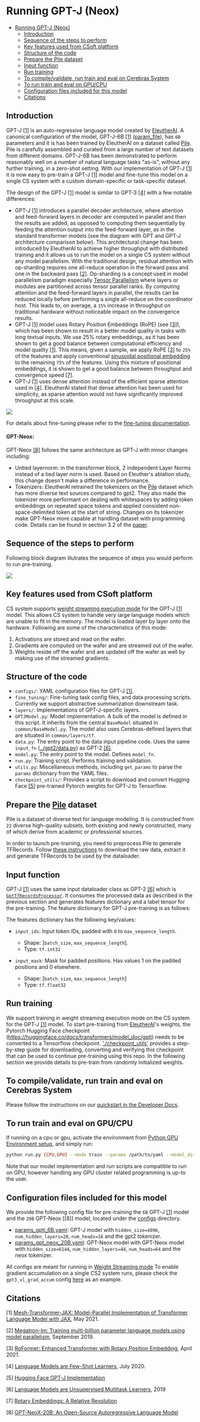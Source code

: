 # Running GPT-J (Neox)

- [Running GPT-J (Neox)](#running-gpt-j)
  - [Introduction](#introduction)
  - [Sequence of the steps to perform](#sequence-of-the-steps-to-perform)
  - [Key features used from CSoft platform](#key-features-used-from-csoft-platform)
  - [Structure of the code](#structure-of-the-code)
  - [Prepare the Pile dataset](#prepare-the-pile-dataset)
  - [Input function](#input-function)
  - [Run training](#run-training)
  - [To compile/validate, run train and eval on Cerebras System](#to-compilevalidate-run-train-and-eval-on-cerebras-system)
  - [To run train and eval on GPU/CPU](#to-run-train-and-eval-on-gpucpu)
  - [Configuration files included for this model](#configuration-files-included-for-this-model)
  - [Citations](#citations)
 
## Introduction

GPT-J [[1]](https://github.com/kingoflolz/mesh-transformer-jax) is an auto-regressive language model created by [EleutherAI](https://www.eleuther.ai/). A canonical configuration of the model, 
GPT-J-6B [[1]](https://github.com/kingoflolz/mesh-transformer-jax) ([param_file](configs/params_gptj.yaml)), has `6B` parameters and it is has been trained by EleutherAI on a dataset called [Pile](https://arxiv.org/abs/2101.00027). Pile is
carefully assembled and curated from a large number of text datasets from different domains. 
GPT-J-6B has been demonstrated to perform reasonably well on a number of natural language tasks "as-is", 
without any further training, in a zero-shot setting. With our implementation of GPT-J [[1]](https://github.com/kingoflolz/mesh-transformer-jax)
it is now easy to pre-train a GPT-J [[1]](https://github.com/kingoflolz/mesh-transformer-jax) model and fine-tune this model on a single CS system
with a custom domain-specific or task-specific dataset.
      
The design of the GPT-J [[1]](https://github.com/kingoflolz/mesh-transformer-jax) model is similar to GPT-3 [[4]](https://arxiv.org/abs/2005.14165) with a few notable differences:
* GPT-J [[1]](https://github.com/kingoflolz/mesh-transformer-jax) introduces a parallel decoder architecture, where attention and feed-forward layers in decoder are 
computed in parallel and then the results are added, as opposed to computing them  sequentially 
by feeding the attention output into the feed-forward layer, as in the standard transformer models (see the diagram with GPT and GPT-J architecture comparison below). This architectural 
change has been introduced by EleutherAI to achieve higher throughput with distributed training and it allows us to run the model on a single CS system without any model parallelism.
With the traditional design, residual attention with op-sharding requires one all-reduce operation in the forward pass and one in the backward pass [[2]](https://arxiv.org/abs/1909.08053). Op-sharding is a concept used in model parallelism paradigm especially [Tensor Parallelism](https://docs.aws.amazon.com/sagemaker/latest/dg/model-parallel-extended-features-pytorch-tensor-parallelism-how-it-works.html) where layers or modules are partitioned across tensor parallel ranks. 
By computing attention and the feed-forward layers in parallel, the results can be reduced locally before performing a single all-reduce on the coordinator host.
This leads to, on average, a `15%` increase in throughput on traditional hardware without noticeable impact on the convergence results.
* GPT-J [[1]](https://github.com/kingoflolz/mesh-transformer-jax) model uses Rotary Position Embeddings (RoPE) (see [[3]](https://arxiv.org/abs/2104.09864)), which has been shown to result in a better model quality 
in tasks with long textual inputs. We use 25% rotary embeddings, as it has been shown to get a good balance between 
computational efficiency and model quality [[1]](https://github.com/kingoflolz/mesh-transformer-jax). This means, given a sample,  we apply RoPE [[3]](https://arxiv.org/abs/2104.09864) to `25%` of the features and apply conventional [sinusoidal positional embedding](#https://openreview.net/pdf?id=onxoVA9FxMw) to the remaining `75%` of the features. Using this mixture of positional embeddings, it is shown to get a good balance between throughput and convergence speed [[7]](https://blog.eleuther.ai/rotary-embeddings/).
* GPT-J [[1]](https://github.com/kingoflolz/mesh-transformer-jax) uses dense attention instead of the efficient sparse attention used in [[4]](https://arxiv.org/abs/2005.14165). EleutherAI stated that dense attention has been used 
for simplicity, as sparse attention would not have significantly improved throughput at this scale. 

![](./images/GPT-vs-GPT-J.png)

For details about fine-tuning please refer to the [fine-tuning documentation](fine_tuning/abstractive_summarization/).

#### GPT-Neox:
GPT-Neox [[8]](https://github.com/EleutherAI/gpt-neox) follows the same architecture as GPT-J with minor changes including:
* Untied layernorm: in the transformer block, 2 independent Layer Norms instead of a tied layer norm is used. Based on Eleuther's ablation study, this change doesn't make a difference in performance.
* Tokenizers: EleutherAI retrained the tokenizers on the [Pile](https://arxiv.org/abs/2101.00027) dataset which has more diverse text sources compared to gpt2. They also made the tokenizer more performant on dealing with whitespaces 
by adding token embeddings on repeated space tokens and applied consistent non-space-delimited token at the start of string. Changes on its tokenizer make GPT-Neox more capable at handling dataset with programming code. Details can be found in section 3.2 of the [paper](https://arxiv.org/pdf/2204.06745.pdf).

## Sequence of the steps to perform
Following block diagram illutrates the sequence of steps you would perform to run pre-training.

![](./images/Workflow-gptj.png)

## Key features used from CSoft platform
CS system supports [weight streaming execution mode](#weight-streaming-execution-mode) for the GPT-J [[1]](https://github.com/kingoflolz/mesh-transformer-jax) model. This allows CS system to handle very large language models which are unable to fit in the memory. The model is loaded layer by layer onto the hardware. Following are some of the characteristics of this mode:
1. Activations are stored and read on the wafer.
2. Gradients are computed on the wafer and are streamed out of the wafer.
3. Weights reside off the wafer and are updated off the wafer as well by making use of the streamed gradients.


## Structure of the code
* `configs/`: YAML configuration files for GPT-J [[1]](https://github.com/kingoflolz/mesh-transformer-jax).
* `fine_tuning/`: Fine-tuning task config files, and data processing scripts. Currently we support abstractive summarization downstream task.
* `layers/`: Implementations of GPT-J-specific layers.
* `GPTJModel.py`: Model implementation. A bulk of the model is defined in this script. It inherits from the central `BaseModel` situated in `common/BaseModel.py`. The model also uses Cerebras-defined layers that are situated in `common/layers/tf`.
* `data.py`: The entry point to the data input pipeline code. Uses the same `input_fn` ([../gpt2/data.py](../gpt2/data.py)) as GPT-2 [[6]](https://d4mucfpksywv.cloudfront.net/better-language-models/language_models_are_unsupervised_multitask_learners.pdf).
* `model.py`: The entry point to the model. Defines `model_fn`.
* `run.py`: Training script. Performs training and validation.
* `utils.py`: Miscellaneous methods, including `get_params` to parse the `params` dictionary from the YAML files.
* `checkpoint_utils/`: Provides a script to download and convert Hugging Face [[5]](https://huggingface.co/docs/transformers/model_doc/gptj) pre-trained Pytorch weights for GPT-J to Tensorflow.

## Prepare the [Pile](https://arxiv.org/abs/2101.00027) dataset
Pile is a dataset of diverse text for language modeling. It is constructed from `22` diverse high-quality subsets, both existing and newly constructed, many of which derive from academic or professional sources.

In order to launch pre-training, you need to preprocess Pile to generate TFRecords. Follow [these instructions](../../data_processing/scripts/pile)  to download the raw data, extract it and generate TFRecords to be used by the dataloader. 

## Input function
GPT-J [[1]](https://github.com/kingoflolz/mesh-transformer-jax) uses the same input dataloader class as GPT-2 [[6]](https://d4mucfpksywv.cloudfront.net/better-language-models/language_models_are_unsupervised_multitask_learners.pdf) which is [`GptTfRecordsProcessor`](../gpt2/input/GptTfRecordsProcessor.py). It consumes the processed data as described in the previous section and generates features dictionary and a label tensor for the pre-training. The feature dictionary for GPT-J pre-training is as follows:

The features dictionary has the following key/values:

- `input_ids`: Input token IDs, padded with `0` to `max_sequence_length`.
  - Shape: [`batch_size`, `max_sequence_length`].
  - Type:   `tf.int32`

- `input_mask`: Mask for padded positions. Has values 1 on the padded positions and 0 elsewhere.
  - Shape: [`batch_size`, `max_sequence_length`]
  - Type:  `tf.float32`

## Run training

We support training in weight streaming execution mode on the CS system for the GPT-J [[1]](https://github.com/kingoflolz/mesh-transformer-jax) model.
To start pre-training from [EleutherAI](https://www.eleuther.ai/)'s weights, the Pytorch Hugging Face checkpoint (https://huggingface.co/docs/transformers/model_doc/gptj) needs to be converted to a Tensorflow checkpoint. ['./checkpoint_utils'](./checkpoint_utils/) provides a step-by-step guide for downloading, converting and verifying this checkpoint that can be used to continue pre-training using this repo. In the following section we provide details to pre-train from randomly initialized weights.

## To compile/validate, run train and eval on Cerebras System

Please follow the instructions on our [quickstart in the Developer Docs](https://docs.cerebras.net/en/latest/wsc/getting-started/cs-appliance.html).

## To run train and eval on GPU/CPU

If running on a cpu or gpu, activate the environment from [Python GPU Environment setup](../../../../PYTHON-SETUP.md), and simply run:

```bash
python run.py {CPU,GPU} --mode train --params /path/to/yaml --model_dir /path/to/model_dir
```

Note that our model implementation and run scripts are compatible to run on GPU, however handling any GPU cluster related programming is up-to the user.

## Configuration files included for this model

We provide the following config file for pre-training the `6B` GPT-J [[1]](https://github.com/kingoflolz/mesh-transformer-jax) model and the `20B` GPT-Neox [[8]] model, located under the [configs](configs) directory. 
* [params_gptj_6B.yaml](configs/params_gptj_6B.yaml): GPT-J model with `hidden_size=4096`, `num_hidden_layers=28`, `num_heads=16` and the gpt2 tokenizer.
* [params_gpt_neox_20B.yaml](configs/params_gpt_neox_20B.yaml): GPT-Neox model with GPT-Neox model with `hidden_size=6144`, `num_hidden_layers=44`, `num_heads=64` and the neox tokenizer.

All configs are meant for running in [Weight Streaming mode](https://docs.cerebras.net/en/latest/wsc/cerebras-basics/cerebras-execution-modes.html#weight-streaming-mode)
To enable gradient accumulation on a single CS2 system runs, please check the `gpt3_xl_grad_accum` config [here](../gpt3/configs/) as an example.

## Citations
[1] [Mesh-Transformer-JAX: Model-Parallel Implementation of Transformer Language Model with JAX](https://github.com/kingoflolz/mesh-transformer-jax), May 2021.

[2] [Megatron-lm: Training multi-billion parameter language models using model parallelism](https://arxiv.org/abs/1909.08053), September 2019.

[3] [RoFormer: Enhanced Transformer with Rotary Position Embedding](https://arxiv.org/abs/2104.09864), April 2021.

[4] [Language Models are Few-Shot Learners](https://arxiv.org/abs/2005.14165), July 2020.

[5] [Hugging Face GPT-J Implementation](https://huggingface.co/docs/transformers/model_doc/gptj)

[6] [Language Models are Unsupervised Multitask Learners](https://d4mucfpksywv.cloudfront.net/better-language-models/language_models_are_unsupervised_multitask_learners.pdf), 2019

[7] [Rotary Embeddings: A Relative Revolution](https://blog.eleuther.ai/rotary-embeddings/)

[8] [GPT-NeoX-20B: An Open-Source Autoregressive Language Model](https://arxiv.org/pdf/2204.06745)

